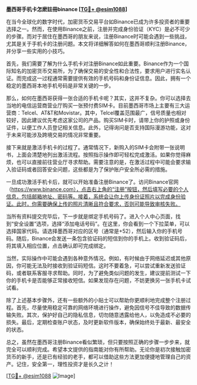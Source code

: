 **墨西哥手机卡怎麽註冊binance [[TG💪+ @esim1088](https://t.me/s/esim1088)]**

在当今全球化的数字时代，加密货币交易平台如Binance已成为许多投资者的重要选择之一。然而，在使用Binance之前，注册并完成身份验证（KYC）是必不可少的步骤。而对于居住在墨西哥的朋友来说，注册Binance时可能会遇到一些挑战，尤其是关于手机卡的注册问题。本文将详细解答如何在墨西哥顺利注册Binance，并分享一些实用的小技巧。

首先，我们需要了解为什么手机卡对注册Binance如此重要。Binance作为一个国际知名的加密货币交易所，为了确保交易的安全性和合法性，要求用户进行实名认证。而完成这一过程通常需要提供有效的手机号码和身份证信息。因此，拥有一个稳定的墨西哥本地手机号码是非常关键的一步。

那么，如何在墨西哥获得一张合适的手机卡呢？其实，这并不复杂。你可以选择去当地的电信运营商营业厅购买一张预付费SIM卡。目前墨西哥市场上主要有三大运营商：Telcel、AT&T和Movistar。其中，Telcel覆盖范围最广，信号质量也相对较好，因此建议优先考虑这家公司的产品。购买SIM卡时，请带上你的护照或身份证件，以便工作人员登记相关信息。此外，记得询问是否支持国际漫游功能，这对于未来可能涉及跨境交易的情况非常重要。

接下来就是激活手机卡的过程了。通常情况下，新购入的SIM卡会附带一张说明书，上面会清楚地列出激活流程。按照指示操作即可轻松完成激活。如果你觉得麻烦，也可以直接前往营业厅寻求帮助。需要注意的是，在激活过程中可能会要求输入验证码或者回答安全问题，这些都是为了保护账户安全所必需的措施。

一旦成功激活手机卡后，就可以开始准备注册Binance了。访问Binance官网（https://www.binance.com），点击右上角的“注册”按钮，然后填写必要的个人信息，包括邮箱地址、密码等。接着，系统会让你上传身份证照片以完成身份验证。此时，你需要确保上传的照片清晰且符合要求，否则可能导致审核失败。

当所有资料提交完毕后，下一步就是绑定手机号码了。进入个人中心页面，找到“安全设置”选项，选择“添加电话号码”。在这里，你会看到一个下拉菜单，可以选择国家代码。请选择墨西哥对应的区号（通常是+52），然后输入你的手机号码。随后，Binance会发送一条包含验证码的短信到你的手机上。收到验证码后，将其填入相应位置，点击确认即可完成绑定。

当然，实际操作中可能会遇到各种意外情况。例如，有时候由于网络延迟或其他原因，你可能无法及时接收到验证码短信。这时不要着急，可以尝试重新发送验证码，或者联系客服寻求帮助。同时，为了避免类似问题的发生，建议提前测试一下你的手机卡是否能够正常接收短信。如果发现存在问题，不妨更换另一张手机卡试试看。

除了上述基本步骤外，还有一些额外的小贴士可以帮助你更顺利地完成整个注册过程。首先，尽量使用稳定可靠的网络环境进行操作，避免因信号不佳导致的数据传输失败。其次，保护好自己的隐私信息，切勿随意透露给他人，以免造成不必要的损失。最后，定期检查账户状态，及时更新软件版本，确保始终处于最新、最安全的状态。

总之，虽然在墨西哥注册Binance看似繁琐，但只要按照正确的步骤一步步来，就完全可以顺利完成。希望本文提供的指南能对你有所帮助。无论你是初次接触加密货币的新手，还是已有经验的老手，都可以借助这些方法更加便捷地管理自己的资产。记住，安全第一，理性投资才是长久之计！

[[TG💪+ @esim1088](https://t.me/s/esim1088) ![Image](https://i.postimg.cc/4NQfJmqS/Snipaste-2025-05-13-00-14-12.png)]